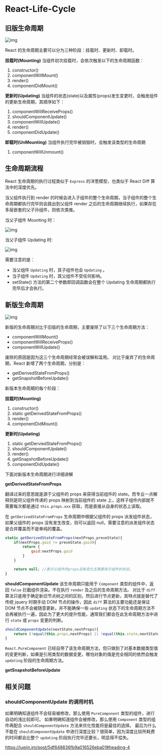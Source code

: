 # React-Life-Cycle

## 旧版生命周期

![img](./images/old-life-cycle.jpg)

React 的生命周期主要可以分为三种阶段：挂载时、更新时、卸载时。

**挂载时(Mounting)**
当组件初次挂载时，会依次触发以下的生命周期函数：

1. constructor()
2. componentWillMount()
3. render()
4. componentDidMount()

**更新时(Updating)**
当组件的状态(state)以及属性(props)发生变更时，会触发组件的更新生命周期，其顺序如下：

1. componentWillReceiveProps()
2. shouldComponentUpdate()
3. componentWillUpdate()
4. render()
5. componentDidUpdate()

**卸载时(UnMounting)**
当组件执行完毕被销毁时，会触发该类型的生命周期

1. componentWillUnmount()

## 生命周期流程

React 生命周期的执行过程类似于 `Express` 的洋葱模型，也类似于 React Diff 算法中的深度优先。

当父组件执行到 render 的时候会进入子组件的整个生命周期，当子组件的整个生命周期都执行完毕则会跳出到父组件 render 之后的生命周期继续执行，如果存在多层嵌套的父子孙组件，则依次类推。

当父子组件 Mounting 时：

![img](./images/Mounting.jpg)

当父子组件 Updating 时:

![img](./images/Updating.jpg)

需要注意的是：

- 当父组件 `Updating` 时，其子组件也会 `Updating` 。
- 当子组件 `Updating` 时，其父组件不受任何影响。
- setState() 方法的第二个参数即回调函数会在整个 Updating 生命周期都执行完毕后才会执行。

## 新版生命周期

![img](./images/new-life-cycle.jpg)

新版的生命周期对比于旧版的生命周期，主要废除了以下三个生命周期方法：

- componentWillMount()
- componentWillReceiveProps()
- componentWillUpdate()

废除的原因是因为这三个生命周期经常会被误解和滥用。
对比于废弃了的生命周期，React 新增了两个生命周期，分别是：

- getDerivedStateFromProps()
- getSnapshotBeforeUpdate()

新版本生命周期的每个阶段：

**挂载时(Mounting)**

1. constructor()
2. static getDerivedStateFromProps()
3. render()
4. componentDidMount()

**更新时(Updating)**

1. static getDerviedStateFromProps()
2. shouldComponentUpdate()
3. render()
4. getSnapshotBeforeUpdate()
5. componentDidUpdate()

下面对新版本生命周期进行详细讲解

**getDerivedStateFromProps**

翻译过来的意思就是源于父组件的 props 来获得当前组件的 state。而专业一点解释则是将父组件传递的 props 映射到当前组件的 state 上，这样子组件内部就不需要每次都是通过 `this.props.xxx` 获取，而是直接从自身的状态上读取。

在 `getDerivedStateFromProps` 生命周期中根据父组件的 props 派发组件状态，如果父组件的 props 没有发生改变，则可以返回 null，需要注意的派发组件状态是合并覆盖而不是单纯的覆盖。

```jsx
static getDerivedStateFromProps(nextProps,preveState){
    if(nextProps.gaid != preveState.gaid){
        return {
            gaid:nextProps.gaid
        }
    }

    return null; //表示父组件的props没有变化无需更改子组件的状态。
}
```

**shouldComponentUpdate**
该生命周期只能用于 `Component` 类型的组件中，返回 `false` 拦截组件渲染。不在执行 `render` 及之后的生命周期方法。
对比于 `diff` 算法只是用于确定新旧节点树之间的区别，然后进行节点更新，其特点就是替代了传统 jquery 时期手动 DOM 节点的操作，因此 `diff` 算法的主要功能还是保证 DOM 节点不会被随意更新，并不能确保一些 `updating` 状态下的生命周期方法不会再被执行一遍，因此为了更大的提升性能，通常我们都会在此生命周期方法中进行 `state` 或 `props` 变更的判断。

```js
shouldComponentUpdate(nextState,nextProps){
    return (!equal(this.props,nextProps) || !equal(this.state,nextState))
}
```

`React.PureComponent` 已经自带了该生命周期方法，但只做到了对基本数据类型值的变更判断，如果是引用类型的数据变更，哪怕对象的值是完全相同的依然会触发 `updating` 阶段的生命周期方法。

**getSnapshotBeforeUpdate**



## 相关问题

### shouldComponentUpdate 的调用时机

如果明确知道组件不会轻易被修改，那么使用 `PureComponent` 类型的组件，进行自动的浅比较即可。
如果明确知道组件会被修改，那么使用 `Component` 类型的组件再配合 `shouldComponentUpdate` 方法来优化性能将是最佳的选择。
最后为什么不能在 `shouldComponentUpdate` 中进行深度比较？很简单，因为深度比较所耗费的时间都会比整个 `updating` 阶段执行完毕还要长，明显得不偿失。

https://juejin.im/post/5df648836fb9a016526eba01#heading-4
